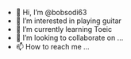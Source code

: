 - 👋 Hi, I’m @bobsodi63
- 👀 I’m interested in playing guitar
- 🌱 I’m currently learning Toeic
- 💞️ I’m looking to collaborate on ...
- 📫 How to reach me ...

<!---
bobsodi63/bobsodi63 is a ✨ special ✨ repository because its `README.md` (this file) appears on your GitHub profile.
You can click the Preview link to take a look at your changes.
--->
